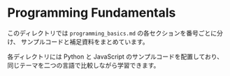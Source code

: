 # Programming Fundamentals
<!-- カリキュラム各章のサンプルコード置き場 -->

このディレクトリでは `programming_basics.md` の各セクションを番号ごとに分け、
サンプルコードと補足資料をまとめています。

各ディレクトリには Python と JavaScript のサンプルコードを配置しており、
同じテーマを二つの言語で比較しながら学習できます。
